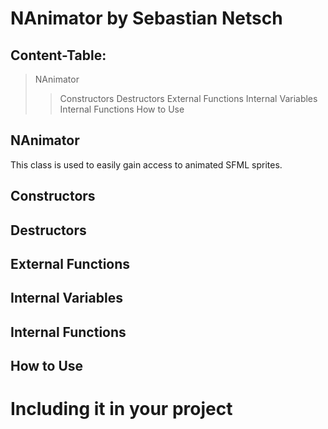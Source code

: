 NAnimator by Sebastian Netsch
=============================

Content-Table:
--------------
> NAnimator
> > Constructors
> > Destructors
> > External Functions
> > Internal Variables
> > Internal Functions
> > How to Use

NAnimator
---------
This class is used to easily gain access to animated SFML sprites.

## Constructors

## Destructors

## External Functions

## Internal Variables

## Internal Functions

## How to Use
# Including it in your project
```
```
